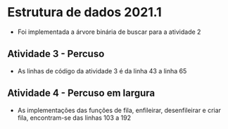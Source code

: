 # Estrutura de dados 2021.1
- Foi implementada a árvore binária de buscar para a atividade 2

## Atividade 3 - Percuso
- As linhas de código da atividade 3 é da linha 43 a linha 65

## Atividade 4 - Percuso em largura 
- As implementações das funções de fila, enfileirar, desenfileirar e criar fila, encontram-se das linhas 103 a 192
